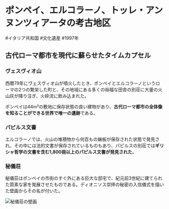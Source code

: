 # ポンペイ、エルコラーノ、トッレ・アンヌンツィアータの考古地区
#イタリア共和国 #文化遺産 #1997年
## 古代ローマ都市を現代に蘇らせたタイムカプセル
### ヴェスヴィオ山
西暦79年にヴェスヴィオ山が噴火したとき、ポンペイとエルコラーノというローマの2つの繁栄した町と、その地域にある多くの裕福な田舎の別荘に大量の火山灰が降り注ぎ、火砕流に飲み込まれた。

ポンペイは44m²の敷地に保存状態の良い建物があり、**古代ローマ都市の全体像を知ることができる世界で唯一の遺跡**である。
### パピルス文書
エルコラーノでは、火山の堆積物から何百もの蝋板が保存された状態で発見され、その中には法的文書が保存されているものもあり、パピルスの別荘では**ギリシャ哲学の文書を含む1,800冊以上のパピルス文書が発見された**。
### 秘儀荘
秘儀荘はポンペイの市街のすぐ外にある巨大な邸宅で、紀元前3世紀に建てられた質素な家を発展させたものである。ディオニソス崇拝の秘密の入信儀式を描いた壁画からその名が付いた。

![秘儀荘の壁画](https://upload.wikimedia.org/wikipedia/commons/a/a9/Roman_fresco_Villa_dei_Misteri_Pompeii_001.jpg)